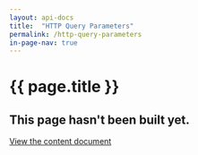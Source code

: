 ```yaml
---
layout: api-docs
title:  "HTTP Query Parameters"
permalink: /http-query-parameters
in-page-nav: true
---
```


# {{ page.title }}

## This page hasn't been built yet. 

<a href="https://docs.google.com/document/d/1TeFmFgHBEkgfPg6KeTR3jkfpWWQkfcHVduPZlxmQsQc/edit?usp=sharing">View the content document<a>